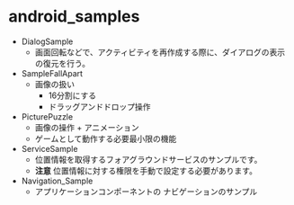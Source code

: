 # android_samples

- DialogSample
  - 画面回転などで、アクティビティを再作成する際に、ダイアログの表示の復元を行う。
- SampleFallApart
  - 画像の扱い
    - 16分割にする
    - ドラッグアンドドロップ操作
- PicturePuzzle
  - 画像の操作 + アニメーション
  - ゲームとして動作する必要最小限の機能
- ServiceSample
  - 位置情報を取得するフォアグラウンドサービスのサンプルです。
  - **注意** 位置情報に対する権限を手動で設定する必要があります。
- Navigation_Sample
  - アプリケーションコンポーネントの ナビゲーションのサンプル 
